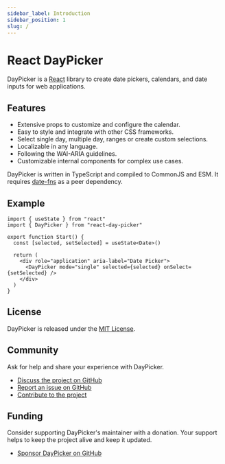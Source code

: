 ```yaml
---
sidebar_label: Introduction
sidebar_position: 1
slug: /
---
```


# React DayPicker

DayPicker is a [React](https://reactjs.dev) library to create date pickers, calendars, and date inputs for web applications.

## Features

- Extensive props to customize and configure the calendar.
- Easy to style and integrate with other CSS frameworks.
- Select single day, multiple day, ranges or create custom selections.
- Localizable in any language.
- Following the WAI-ARIA guidelines.
- Customizable internal components for complex use cases.

DayPicker is written in TypeScript and compiled to CommonJS and ESM. It requires [date-fns](https://date-fns.org) as a peer dependency.

## Example

```tsx
import { useState } from "react"
import { DayPicker } from "react-day-picker"

export function Start() {
  const [selected, setSelected] = useState<Date>()

  return (
    <div role="application" aria-label="Date Picker">
      <DayPicker mode="single" selected={selected} onSelect={setSelected} />
    </div>
  )
}
```

<BrowserWindow>
  <Examples.Start />
</BrowserWindow>



## License

DayPicker is released under the [MIT License](./development/license).

## Community

Ask for help and share your experience with DayPicker.

- [Discuss the project on GitHub](https://github.com/gpbl/react-day-picker/discussions)
- [Report an issue on GitHub](https://github.com/gpbl/react-day-picker/issues/new/choose)
- [Contribute to the project](./development/contributing)

## Funding

Consider supporting DayPicker's maintainer with a donation. Your support helps to keep the project alive and keep it updated.

- [Sponsor DayPicker on GitHub](https://github.com/sponsors/gpbl)
